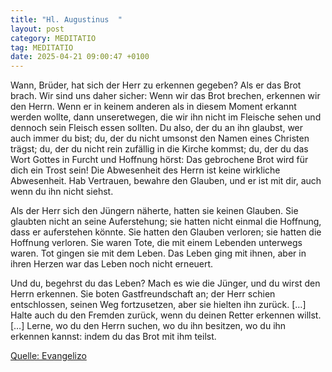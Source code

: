 ```yaml
---
title: "Hl. Augustinus  "
layout: post
category: MEDITATIO
tag: MEDITATIO
date: 2025-04-21 09:00:47 +0100
---
```

Wann, Brüder, hat sich der Herr zu erkennen gegeben? Als er das Brot brach. Wir sind uns daher sicher: Wenn wir das Brot brechen, erkennen wir den Herrn. Wenn er in keinem anderen als in diesem Moment erkannt werden wollte, dann unseretwegen, die wir ihn nicht im Fleische sehen und dennoch sein Fleisch essen sollten.<!--more--> Du also, der du an ihn glaubst, wer auch immer du bist; du, der du nicht umsonst den Namen eines Christen trägst; du, der du nicht rein zufällig in die Kirche kommst; du, der du das Wort Gottes in Furcht und Hoffnung hörst: Das gebrochene Brot wird für dich ein Trost sein! Die Abwesenheit des Herrn ist keine wirkliche Abwesenheit. Hab Vertrauen, bewahre den Glauben, und er ist mit dir, auch wenn du ihn nicht siehst. 

Als der Herr sich den Jüngern näherte, hatten sie keinen Glauben. Sie glaubten nicht an seine Auferstehung; sie hatten nicht einmal die Hoffnung, dass er auferstehen könnte. Sie hatten den Glauben verloren; sie hatten die Hoffnung verloren. Sie waren Tote, die mit einem Lebenden unterwegs waren. Tot gingen sie mit dem Leben. Das Leben ging mit ihnen, aber in ihren Herzen war das Leben noch nicht erneuert.

Und du, begehrst du das Leben? Mach es wie die Jünger, und du wirst den Herrn erkennen. Sie boten Gastfreundschaft an; der Herr schien entschlossen, seinen Weg fortzusetzen, aber sie hielten ihn zurück. […] Halte auch du den Fremden zurück, wenn du deinen Retter erkennen willst. […] Lerne, wo du den Herrn suchen, wo du ihn besitzen, wo du ihn erkennen kannst: indem du das Brot mit ihm teilst. 



[Quelle: Evangelizo](https://evangeliumtagfuertag.org/DE/gospel)